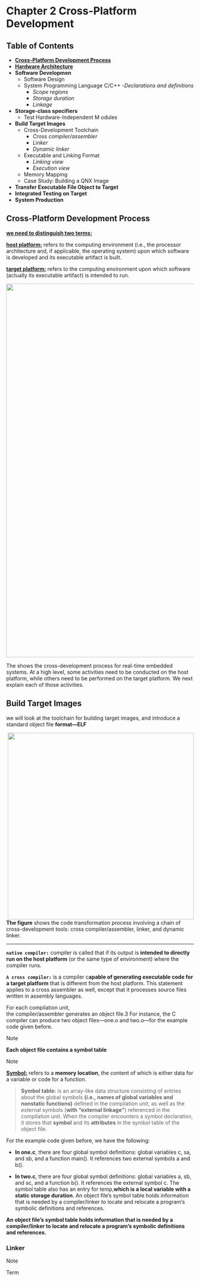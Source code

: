 # **Chapter 2 Cross-Platform Development**
## **Table of Contents**

- [**Cross-Platform Development Process**](#cross-platform-development-process)
- [**Hardware Architecture**](#hardware-architecture)
- **Software Developmen**
    - Software Design 
    - System Programming Language C/C++ 
         -*Declarations and definitions* 
         - *Scope regions* 
         - *Storage duration* 
         - *Linkage* 
- **Storage-class specifiers** 
    - Test Hardware-Independent M  odules 
- **Build Target Images** 
    - Cross-Development Toolchain 
         - *Cross compiler/assembler* 
         - *Linker* 
         - *Dynamic linker* 
    - Executable and Linking Format 
         - *Linking view* 
         - *Execution view* 
    - Memory Mapping 
    - Case Study: Building a QNX Image 
- **Transfer Executable File Object to Target** 
- **Integrated Testing on Target** 
- **System Production** 

## **Cross-Platform Development Process**
**<u>we need to distinguish two terms:</u>**

**<u>host platform:</u>** refers to the computing environment (i.e., the processor architecture and, if applicable, the operating system) upon which software is developed and its executable artifact is built.

 **<u>target platform:</u>** refers to the computing environment upon which software (actually its executable artifact) is intended to run.

<img  src="https://i.imgur.com/S7web3t.png"  width=" 1000">

The shows the cross-development process for real-time embedded
systems. At a high level, some activities need to be conducted on the host platform, while
others need to be performed on the target platform. We next explain each of those activities.

## **Build Target Images**

we will look at the toolchain for building target images, and introduce a
standard object file **format—ELF**

<img align="right" src="https://i.imgur.com/wVubXub.png" width="500">

**The figure** shows the code transformation process involving a chain of cross-development tools: cross compiler/assembler, linker, and dynamic linker.

---

**`native compiler:`** compiler is called that if its output is **intended to directly run on the host platform** (or the same type of environment) where the compiler runs.

 **`A cross compiler:`** is a compiler c**apable of generating executable code for a target platform** that is different from the host platform. This statement applies to a cross assembler as well, except that it processes source files written in assembly languages.

 For each compilation unit,\
 the compiler/assembler generates an object file.3 For instance, the C compiler can produce two object files—one.o and two.o—for the example code given before.

> [!NOTE]
> **Each object file contains a symbol table**

> [!NOTE]
> **<u>Symbol:</u>** refers to a **memory location**, the content of which is either data for a variable or code for a function.

> **Symbol table:** is an array-like data structure consisting of entries about the global symbols **(i.e., names of global variables and nonstatic functions)** defined in the compilation unit, as well as the external symbols (**with “external linkage”**) referenced in the compilation unit. When the compiler encounters a symbol declaration, it stores that **symbol** and its **attributes** in the symbol table of the object file.

For the example code given before, we have the following:
- **In one.c**, there are four global symbol definitions: global variables c, sa, and sb, and a function main(). It references two external symbols a and b().

-  **In two.c**, there are four global symbol definitions: global variables a, sb, and sc, and a function b(). It references the external symbol c. The symbol table also has an entry for temp,**which is a local variable with a static storage duration**. An object file’s symbol table holds information that is needed by a compiler/linker to locate and relocate a program’s symbolic definitions and references.

**An object file’s symbol table holds information that is needed by a compiler/linker to locate and relocate a program’s symbolic definitions and references.**
### **Linker**

> [!NOTE]
>  Term

